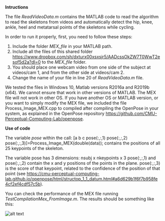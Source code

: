 **Intructions**

The file *ReadVideoData.m* contains the MATLAB code to read the algorithm to read the skeletons from videos and automatically detect the hip, knee, ankle, heel and metatarsal points of the skeletons while cycling.

In order to run it properly, first, you need to follow these steps:

1. Include the folder *MEX_file* in your MATLAB path.
2. Include all the files of this shared folder https://www.dropbox.com/sh/dxturx00xsxsjr5/AADcssOkZW7T0WwT2esof5d2a?dl=0 to the *MEX_file* folder.
3. You should place one webcam video from one side of the subject at videos/cam 1, and from the other side at videos/cam 2.
4. Change the name of your file in line 20 of *ReadVideoData.m* file.

We tested the files in Windows 10, Matlab versions R2016a and R2019b (x64). We cannot ensure that work in other versions of MATLAB. The MEX file will not work in other OS. If you have another OS or MATLAB version, or you want to simply modify the MEX file, we included the file Process_Image_MEX.cpp to compiled after compiling the OpenPose in your system, as explained in the OpenPose repository https://github.com/CMU-Perceptual-Computing-Lab/openpose.

**Use of code** 

The variable *pose* within the call:
[a b c pose(:,:,1) pose(:,:,2) pose(:,:,3)]=Process_Image_MEX(double(data));
contains the positions of all 25 keypoints of the skeleton.

The variable pose has 3 dimensions: nsubj x nkeypoints x 3
pose(:,:,1) and pose(:,:,2) contain the x and y positions of the points in the plane. pose(:,:,3) is the score of that keypoint, related to the confidence of the position of that point (see https://cmu-perceptual-computing-lab.github.io/openpose/html/structop_1_1_datum.html#a6d629b1f6f7b958fe4cf2ef4cdf57c5b).

You can check the performance of the MEX file running *TestCompilationMex_FromImage.m*. The results should be something like this:

![alt text](https://github.com/gilserrancoli/capture_2Dcycling/blob/master/MEX_file/upc_running_result.jpg?raw=true)

